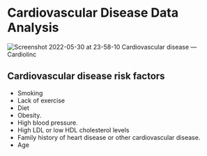 # Cardiovascular Disease Data Analysis
![Screenshot 2022-05-30 at 23-58-10 Cardiovascular disease — Cardiolinc](https://user-images.githubusercontent.com/75258625/171058672-9d4ca20d-31e3-49fb-91ec-830b819d4f8a.png)

## Cardiovascular disease risk factors
* Smoking
* Lack of exercise
* Diet
* Obesity.
* High blood pressure.
* High LDL or low HDL cholesterol levels
* Family history of heart disease or other cardiovascular disease.
* Age
